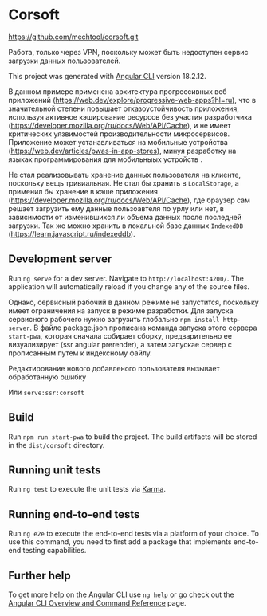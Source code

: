 # Corsoft

https://github.com/mechtool/corsoft.git

Работа, только через VPN, поскольку может быть недоступен сервис загрузки данных пользователей.

This project was generated with [Angular CLI](https://github.com/angular/angular-cli) version 18.2.12.

В данном примере применена архитектура прогрессивных веб приложений (https://web.dev/explore/progressive-web-apps?hl=ru), что в значительной степени повышает отказоустойчивость приложения, используя активное кэширование ресурсов без участия разработчика (https://developer.mozilla.org/ru/docs/Web/API/Cache), и не имеет 
критических уязвимостей производительности микросервисов. Приложение может устанавливаться на мобильные устройства (https://web.dev/articles/pwas-in-app-stores), минуя разработку на языках программирования для мобильныых устройств .

Не стал реализовывать хранение данных пользователя на клиенте, поскольку вещь тривиальная. Не стал бы хранить в `LocalStorage`, а применил бы хранение в кэше приложения (https://developer.mozilla.org/ru/docs/Web/API/Cache),
где браузер сам решает загрузить ему данные пользоавтеля по урлу или нет, в зависимости от изменившихся ли объема данных после последней загрузки. Так же можно хранить в локальной базе данных `IndexedDB` (https://learn.javascript.ru/indexeddb).

## Development server

Run `ng serve` for a dev server. Navigate to `http://localhost:4200/`. The application will automatically reload if you change any of the source files. 

Однако, сервисный рабочий в данном режиме не 
запустится, поскольку имеет ограничения на запуск в режиме разработки. Для запуска сервисного рабочего нужно загрузить глобально `npm install http-server`. В файле package.json прописана команда запуска этого сервера
`start-pwa`, которая сначала собирает сборку, предварительно ее визуализирует (ssr angular prerender), а затем запускае сервер с прописанным путем к индексному файлу.

Редактирование нового добавленого пользователя вызывает обработанную ошибку

Или `serve:ssr:corsoft`

## Build

Run `npm run start-pwa` to build the project. The build artifacts will be stored in the `dist/corsoft` directory.

## Running unit tests

Run `ng test` to execute the unit tests via [Karma](https://karma-runner.github.io).

## Running end-to-end tests

Run `ng e2e` to execute the end-to-end tests via a platform of your choice. To use this command, you need to first add a package that implements end-to-end testing capabilities.

## Further help

To get more help on the Angular CLI use `ng help` or go check out the [Angular CLI Overview and Command Reference](https://angular.dev/tools/cli) page.
